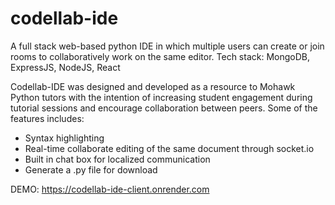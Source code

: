 # codellab-ide
A full stack web-based python IDE in which multiple users can create or join rooms to collaboratively work on the same editor.
Tech stack: MongoDB, ExpressJS, NodeJS, React

Codellab-IDE was designed and developed as a resource to Mohawk Python tutors with the intention of increasing student engagement during tutorial sessions and encourage collaboration between peers.
Some of the features includes:
  - Syntax highlighting
  - Real-time collaborate editing of the same document through socket.io
  - Built in chat box for localized communication
  - Generate a .py file for download

DEMO: https://codellab-ide-client.onrender.com
